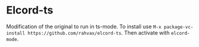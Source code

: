# Elcord-ts
Modification of the original to run in ts-mode. To install use `M-x package-vc-install https://github.com/rahvax/elcord-ts`. Then activate with `elcord-mode`.
